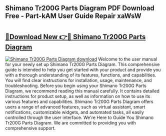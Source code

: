 ## Shimano Tr200G Parts Diagram PDF Download Free - Part-kAM User Guide Repair xaWsW

# <h2><a href="http://dfkxu2.blite.top/?on=Shimano+Tr200G+Parts+Diagram">🔗Download New 👉🔴 Shimano Tr200G Parts Diagram</a></h2>

[![Shimano Tr200G Parts Diagram download](https://i.imgur.com/lujVjoI.png)](http://dfkxu2.blite.top/?on=Shimano+Tr200G+Parts+Diagram)
Welcome to the user manual for your newly set up Shimano Tr200G Parts Diagram. This comprehensive guide is intended to help you get started with your product and provide you with a thorough understanding of its features, functions, and capabilities. You will find clear instructions for installation, usage, maintenance, and troubleshooting. Before you begin using your Shimano Tr200G Parts Diagram, we recommend reading this manual carefully. It contains detailed instructions for product setup, as well as information on how to use its various features and capabilities. Shimano Tr200G Parts Diagram offers users a range of advanced features, such as virtual assistant, smart notifications, customizable widgets, and automated tasks, all easily controlled through the user interface. We're Here to Guide You Shimano Tr200G Parts Diagram. We are committed to providing you with comprehensive support.
